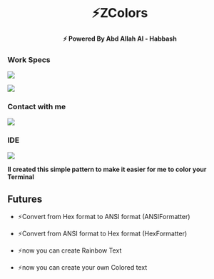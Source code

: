 <h1 align="center">⚡ZColors</h3>
<h4 align="center">⚡ Powered By Abd Allah Al - Habbash</h4>


<h3 align="left">Work Specs</h3>
<a href ="" target ="_blank"><img src ="https://img.shields.io/badge/NVIDIA-GTX1650-76B900?style=for-the-badge&logo=nvidia&logoColor=white"></a>

<a href ="" target ="_blank"><img src ="https://img.shields.io/badge/Windows-MSI_GF63-0078D6?style=for-the-badge&logo=windows&logoColor=white"></a>
<h3 align="left">Contact with me</h3>
<a href ="" target ="_blank"><img src ="https://img.shields.io/badge/Gmail-D14836?style=for-the-badge&logo=gmail&logoColor=white"></a>
<h3 align="left">IDE</h3>
<a href ="https://www.jetbrains.com/idea/features/" target ="_blank"><img src ="https://img.shields.io/badge/IntelliJ_IDEA-000000.svg?style=for-the-badge&logo=intellij-idea&logoColor=white"></a>

**II created this simple pattern to make it easier for me to color your Terminal**

<h2 align="left">Futures</h2>

- ⚡Convert from Hex format to ANSI format (ANSIFormatter)

- ⚡Convert from ANSI format to Hex format (HexFormatter)
  
- ⚡now you can create Rainbow Text
  
- ⚡now you can create your own Colored text 
